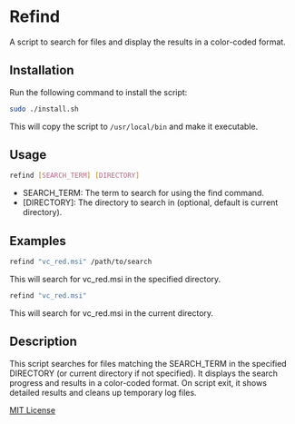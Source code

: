 # Refind

A script to search for files and display the results in a color-coded format.

## Installation

Run the following command to install the script:

```sh
sudo ./install.sh
```

This will copy the script to `/usr/local/bin` and make it executable.

## Usage

```sh
refind [SEARCH_TERM] [DIRECTORY]
```
- SEARCH_TERM: The term to search for using the find command.
- [DIRECTORY]: The directory to search in (optional, default is current directory).

## Examples

```sh
refind "vc_red.msi" /path/to/search
```

This will search for vc_red.msi in the specified directory.

```sh
refind "vc_red.msi"
```

This will search for vc_red.msi in the current directory.

## Description

This script searches for files matching the SEARCH_TERM in the specified DIRECTORY (or current directory if not specified). It displays the search progress and results in a color-coded format. On script exit, it shows detailed results and cleans up temporary log files.

[MIT License](LICENSE)
